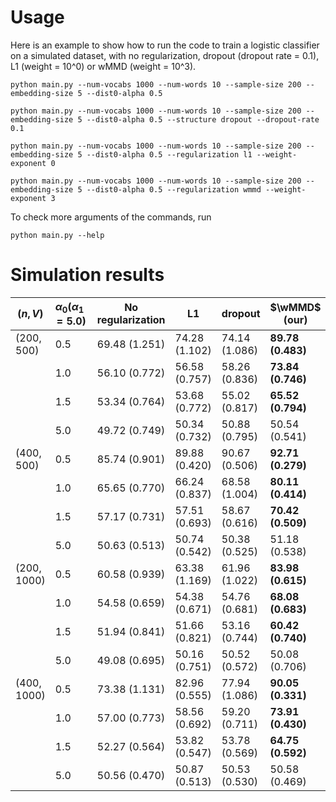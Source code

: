 # Usage

Here is an example to show how to run the code to train a logistic classifier on a simulated dataset, with no regularization, dropout (dropout rate = 0.1), L1 (weight = 10^0) or wMMD (weight = 10^3).

```shell
python main.py --num-vocabs 1000 --num-words 10 --sample-size 200 --embedding-size 5 --dist0-alpha 0.5

python main.py --num-vocabs 1000 --num-words 10 --sample-size 200 --embedding-size 5 --dist0-alpha 0.5 --structure dropout --dropout-rate 0.1

python main.py --num-vocabs 1000 --num-words 10 --sample-size 200 --embedding-size 5 --dist0-alpha 0.5 --regularization l1 --weight-exponent 0

python main.py --num-vocabs 1000 --num-words 10 --sample-size 200 --embedding-size 5 --dist0-alpha 0.5 --regularization wmmd --weight-exponent 3
```

To check more arguments of the commands, run
```shell
python main.py --help
```

# Simulation results

| $(n, V)$    | $\alpha_0 (\alpha_1 = 5.0)$ | No regularization | L1            | dropout       | $\wMMD$ (our)          |
|-------------|-----------------------------|-------------------|---------------|---------------|------------------------|
| (200, 500)  | $0.5$                       | 69.48 (1.251)     | 74.28 (1.102) | 74.14 (1.086) | **89.78 (0.483)** |
|             | $1.0$                       | 56.10 (0.772)     | 56.58 (0.757) | 58.26 (0.836) | **73.84 (0.746)** |
|             | $1.5$                       | 53.34 (0.764)     | 53.68 (0.772) | 55.02 (0.817) | **65.52 (0.794)** |
|             | $5.0$                       | 49.72 (0.749)     | 50.34 (0.732) | 50.88 (0.795) | 50.54 (0.541)          |
| (400, 500)  | $0.5$                       | 85.74 (0.901)     | 89.88 (0.420) | 90.67 (0.506) | **92.71 (0.279)** |
|             | $1.0$                       | 65.65 (0.770)     | 66.24 (0.837) | 68.58 (1.004) | **80.11 (0.414)** |
|             | $1.5$                       | 57.17 (0.731)     | 57.51 (0.693) | 58.67 (0.616) | **70.42 (0.509)** |
|             | $5.0$                       | 50.63 (0.513)     | 50.74 (0.542) | 50.38 (0.525) | 51.18 (0.538)          |
| (200, 1000) | $0.5$                       | 60.58 (0.939)     | 63.38 (1.169) | 61.96 (1.022) | **83.98 (0.615)** |
|             | $1.0$                       | 54.58 (0.659)     | 54.38 (0.671) | 54.76 (0.681) | **68.08 (0.683)** |
|             | $1.5$                       | 51.94 (0.841)     | 51.66 (0.821) | 53.16 (0.744) | **60.42 (0.740)** |
|             | $5.0$                       | 49.08 (0.695)     | 50.16 (0.751) | 50.52 (0.572) | 50.08 (0.706)          |
| (400, 1000) | $0.5$                       | 73.38 (1.131)     | 82.96 (0.555) | 77.94 (1.086) | **90.05 (0.331)** |
|             | $1.0$                       | 57.00 (0.773)     | 58.56 (0.692) | 59.20 (0.711) | **73.91 (0.430)** |
|             | $1.5$                       | 52.27 (0.564)     | 53.82 (0.547) | 53.78 (0.569) | **64.75 (0.592)** |
|             | $5.0$                       | 50.56 (0.470)     | 50.87 (0.513) | 50.53 (0.530) | 50.58 (0.469)          |
